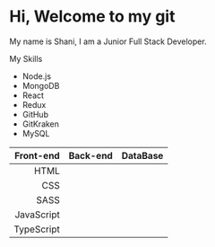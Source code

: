 # Hi, Welcome to my git
My name is Shani, I am a Junior Full Stack Developer.

 My Skills



* Node.js
* MongoDB
* React
* Redux
* GitHub
* GitKraken
* MySQL



|   Front-end   | Back-end| DataBase |
|-----:|---------------|---------------|
|HTML|               |               |
|CSS|               |               |
|SASS|              |                |
|JavaScript|               |               |
|TypeScript|              |               |
